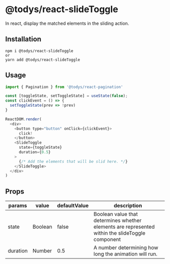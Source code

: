 # @todys/react-slideToggle

In react, display the matched elements in the sliding action.

## Installation

```
npm i @todys/react-slideToggle
or
yarn add @todys/react-slideToggle
```

## Usage

```javascript
import { Pagination } from '@todys/react-pagination'

const [toggleState, setToggleState] = useState(false);
const clickEvent = () => {
  setToggleState(prev => !prev)
}

ReactDOM.render(
  <div>
    <button type="button" onClick={clickEvent}>
      click!
    </button>
    <SlideToggle 
      state={toggleState} 
      duration={0.5}
    >
      {/* Add the elements that will be slid here. */}
    </SlideToggle>
  </div>
)
```

## Props

| params | value | defaultValue | description |
|--------|-------|--------------|-------------|
|state|Boolean|false|Boolean value that determines whether elements are represented within the slideToggle component|
|duration|Number|0.5|A number determining how long the animation will run.|

